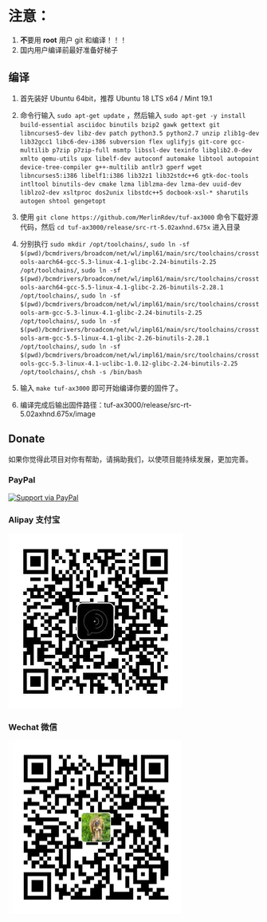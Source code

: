 
注意：
=
1. **不**要用 **root** 用户 git 和编译！！！
2. 国内用户编译前最好准备好梯子

## 编译

1. 首先装好 Ubuntu 64bit，推荐  Ubuntu  18 LTS x64 /  Mint 19.1

2. 命令行输入 `sudo apt-get update` ，然后输入
`
sudo apt-get -y install build-essential asciidoc binutils bzip2 gawk gettext git libncurses5-dev libz-dev patch python3.5 python2.7 unzip zlib1g-dev lib32gcc1 libc6-dev-i386 subversion flex uglifyjs git-core gcc-multilib p7zip p7zip-full msmtp libssl-dev texinfo libglib2.0-dev xmlto qemu-utils upx libelf-dev autoconf automake libtool autopoint device-tree-compiler g++-multilib antlr3 gperf wget libncurses5:i386 libelf1:i386 lib32z1 lib32stdc++6 gtk-doc-tools intltool binutils-dev cmake lzma liblzma-dev lzma-dev uuid-dev liblzo2-dev xsltproc dos2unix libstdc++5 docbook-xsl-* sharutils autogen shtool gengetopt
`

3. 使用 `git clone https://github.com/MerlinRdev/tuf-ax3000` 命令下载好源代码，然后 `cd tuf-ax3000/release/src-rt-5.02axhnd.675x` 进入目录

4. 分别执行 `sudo mkdir /opt/toolchains/`,  `sudo ln -sf $(pwd)/bcmdrivers/broadcom/net/wl/impl61/main/src/toolchains/crosstools-aarch64-gcc-5.3-linux-4.1-glibc-2.24-binutils-2.25 /opt/toolchains/`,  `sudo ln -sf $(pwd)/bcmdrivers/broadcom/net/wl/impl61/main/src/toolchains/crosstools-aarch64-gcc-5.5-linux-4.1-glibc-2.26-binutils-2.28.1 /opt/toolchains/`,  `sudo ln -sf $(pwd)/bcmdrivers/broadcom/net/wl/impl61/main/src/toolchains/crosstools-arm-gcc-5.3-linux-4.1-glibc-2.24-binutils-2.25 /opt/toolchains/`,  `sudo ln -sf $(pwd)/bcmdrivers/broadcom/net/wl/impl61/main/src/toolchains/crosstools-arm-gcc-5.5-linux-4.1-glibc-2.26-binutils-2.28.1 /opt/toolchains/`,  `sudo ln -sf $(pwd)/bcmdrivers/broadcom/net/wl/impl61/main/src/toolchains/crosstools-gcc-5.3-linux-4.1-uclibc-1.0.12-glibc-2.24-binutils-2.25 /opt/toolchains/`, `chsh -s /bin/bash` 

5. 输入 `make tuf-ax3000` 即可开始编译你要的固件了。

6. 编译完成后输出固件路径：tuf-ax3000/release/src-rt-5.02axhnd.675x/image

## Donate

如果你觉得此项目对你有帮助，请捐助我们，以使项目能持续发展，更加完善。

### PayPal

[![Support via PayPal](https://cdn.rawgit.com/twolfson/paypal-github-button/1.0.0/dist/button.svg)](https://paypal.me/paldier/)

### Alipay 支付宝

![alipay](doc/alipay_donate.jpg)

### Wechat 微信
  
![wechat](doc/wechat_donate.jpg)


